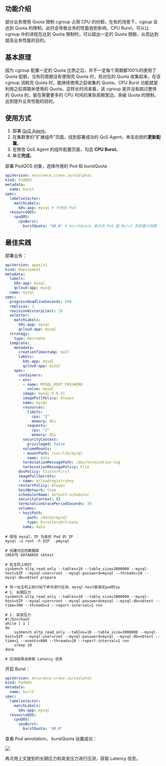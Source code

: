 ## 功能介绍

部分业务使用 Quota 限制 cgroup 占用 CPU 的份额，在有的场景下，cgoup 会达到 Quota 的限制，此时会导致业务的性能收到影响。CPU Burst，可以让 cgroup 中的进程在达到 Quota 限制时，可以超出一定的 Quota 限额，从而达到提高业务性能的目的。

## 基本原理

因为 cgroup 配置一定的 Quota 比例之后，并不一定每个周期都100%的使用了 Quota 配额，当有的周期没有使用完 Quota 时，将对应的 Quota 收集起来，在该 cgroup 消耗完 Quota 时，能继续使用之前收集的 Quota，CPU Burst 功能就是利用之前周期未使用的 Quota，这样长时间来看，该 cgroup 是并没有超过整体的 Quota 的。能在需要更多的 CPU 时间的某些周期里边，突破 Quota 的限制，达到提升业务性能的目的。



## 使用方式

1. 部署 [QoS Agent](https://cloud.tencent.com/document/product/457/79774)。
2. 在集群里的“扩展组件”页面，找到部署成功的 QoS Agent，单击右侧的**更新配置**。
3. 在修改 QoS Agent 的组件配置页面，勾选 **CPU Burst**。
4. 单击**完成**。

部署 PodQOS 对象，选择作用的 Pod 和 burstQuota

```yaml
apiVersion: ensurance.crane.io/v1alpha1
kind: PodQOS
metadata:
  name: burst
spec:
  labelselector:
    matchLabels:
      k8s-app: mysql # 作用的 Pod
  resourceQOS:
    cpuQOS:
      cpuBurst:
        burstQuota: "40.0" # burstQuota 表示该 Pod 能 Burst 到的最大核数
```

## 最佳实践

部署业务：

```yaml
apiVersion: apps/v1
kind: Deployment
metadata:
  labels:
    k8s-app: mysql
    qcloud-app: mysql
  name: mysql
spec:
  progressDeadlineSeconds: 600
  replicas: 1
  revisionHistoryLimit: 10
  selector:
    matchLabels:
      k8s-app: mysql
      qcloud-app: mysql
  strategy:
    type: Recreate
  template:
    metadata:
      creationTimestamp: null
      labels:
        k8s-app: mysql
        qcloud-app: mysql
    spec:
      containers:
      - env:
        - name: MYSQL_ROOT_PASSWORD
          value: mysql
        image: mysql:5.6.51
        imagePullPolicy: Always
        name: mysql
        resources:
          limits:
            cpu: "2"
            memory: 8Gi
          requests:
            cpu: "2"
            memory: 8Gi
        securityContext:
          privileged: false
        volumeMounts:
        - mountPath: /var/lib/mysql
          name: data
        terminationMessagePath: /dev/termination-log
        terminationMessagePolicy: File
      dnsPolicy: ClusterFirst
      imagePullSecrets:
      - name: qcloudregistrykey
      restartPolicy: Always
      hostNetwork: true
      schedulerName: default-scheduler
      securityContext: {}
      terminationGracePeriodSeconds: 30
      volumes:
      - hostPath:
          path: /data2/mysql
          type: DirectoryOrCreate
        name: data
```

```shell
# 登陆 mysql，IP 为高优 Pod 的 IP
mysql -u root -h $IP  -pmysql

# 创建对应的数据库
CREATE DATABASE sbtest

# 在主机上执行
sysbench oltp_read_only --tables=10 --table_size=3000000 --mysql-host=$IP --mysql-user=root --mysql-password=mysql --threads=10 --mysql-db=sbtest prepare
```

```shell
# 另一台主机上执行如下命令进行压测，mysql-host是高优pod的ip
# 1. 长期压力
sysbench oltp_read_only --tables=10 --table_size=3000000 --mysql-host=$IP --mysql-user=root --mysql-password=mysql --mysql-db=sbtest --time=300 --threads=2 --report-interval=1 run

# 2. 突发压力
#!/bin/bash
while [ 1 ]
do
    sysbench oltp_read_only --tables=10 --table_size=3000000 --mysql-host=$IP --mysql-user=root --mysql-password=mysql --mysql-db=sbtest --time=1 --events=800 --threads=20 --report-interval=1 run
    sleep 10
done

# 压测结束会获取 Latency 信息
```

开启 Burst：

```yaml
apiVersion: ensurance.crane.io/v1alpha1
kind: PodQOS
metadata:
  name: burst
spec:
  labelselector:
    matchLabels:
      k8s-app: mysql
  resourceQOS:
    cpuQOS:
      cpuBurst:
        burstQuota: "40.0"
```

查看 Pod annotation， burstQuota 设置成功：

![](https://qcloudimg.tencent-cloud.cn/raw/5ba693147ed4e583602cdd3ed3efe02f.png)

再次用上文提到的长期压力和突发压力进行压测，获取 Latency 信息。
